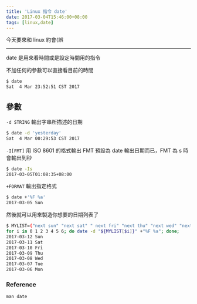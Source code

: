 ```yaml
---
title: 'Linux 指令 date'
date: 2017-03-04T15:46:00+08:00
tags: [linux,date]
---
```

今天要來和 linux 約會(誤

---

date 是用來看時間或是設定時間用的指令

不加任何的參數可以直接看目前的時間

```bash
$ date
Sat  4 Mar 23:52:51 CST 2017
```

## 參數

`-d STRING` 輸出字串所描述的日期

```bash
$ date -d 'yesterday'
Sat  4 Mar 00:29:53 CST 2017
```

`-I[FMT]` 用 ISO 8601 的格式輸出
FMT 預設為 date 輸出日期而已，FMT 為 s 時會輸出到秒

```bash
$ date -Is
2017-03-05T01:08:35+08:00
```

`+FORMAT` 輸出指定格式

```bash
$ date +'%F %a'
2017-03-05 Sun
```

然後就可以用來製造你想要的日期列表了

```bash
$ MYLIST=("next sun" "next sat" " next fri" "next thu" "next wed" "next tue" "next mon");
for i in 0 1 2 3 4 5 6; do date -d "${MYLIST[$i]}" +"%F %a"; done;
2017-03-12 Sun
2017-03-11 Sat
2017-03-10 Fri
2017-03-09 Thu
2017-03-08 Wed
2017-03-07 Tue
2017-03-06 Mon
```

### Reference
`man date`
